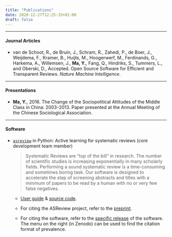 ```yaml
---
title: "Publications"
date: 2020-12-27T12:25:33+01:00
draft: false
---
```


---

#### Journal Articles

- van de Schoot, R., de Bruin, J., Schram, R., Zahedi, P., de Boer, J., Weijdema, F., Kramer, B., Huijts, M., Hoogerwerf, M., Ferdinands, G., Harkema, A., Willemsen, J., **Ma, Y.**, Fang, Q., Hindriks, S., Tummers, L., and Oberski, D., Accepted. Open Source Software for Efficient and Transparent Reviews. _Nature Machine Intelligence_.

---

#### Presentations

- **Ma, Y.**, 2016. The Change of the Sociopolitical Attitudes of the Middle Class in China: 2003–2013. Paper presented at the Annual Meeting of the Chinese Sociological Association.

---

#### Software

- [`asreview`](https://pypi.org/project/asreview/) in Python: Active learning for systematic reviews (core development team member)

    > Systematic Reviews are “top of the bill” in research. The number of scientific studies is increasing exponentially in many scholarly fields. Performing a sound systematic review is a time-consuming and sometimes boring task. Our software is designed to accelerate the step of screening abstracts and titles with a minimum of papers to be read by a human with no or very few false negatives.
    
    - [User guide](https://asreview.readthedocs.io) & [source code](https://github.com/asreview/asreview).
     
    - For citing the ASReview project, refer to the [preprint](https://arxiv.org/abs/2006.12166).

    - For citing the software, refer to the [specific release](https://doi.org/10.5281/zenodo.3345592) of the software. The menu on the right (in Zenodo) can be used to find the citation format of prevalence.

